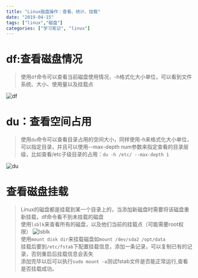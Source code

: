 ```yaml
---
title: "Linux磁盘操作：查看、统计、挂载"
date: "2019-04-15"
tags: ["linux","磁盘"]
categories: ["学习笔记", "linux"]
---
```

# **df:查看磁盘情况**

> 使用`df`命令可以查看当前磁盘使用情况，-h格式化大小单位，可以看到文件系统、大小、使用量以及挂载点  

![df](../../img/LinuxDisk/df.png)  



# **du：查看空间占用**

> 使用`du`命令可以查看目录占用的空间大小，同样使用-h来格式化大小单位，可以指定目录，并且可以使用--max-depth num参数来指定查看的目录层级，比如查看/etc子级目录的占用：`du -h /etc/ --max-depth 1`  

![du](../../img/LinuxDisk/du.png)  



# **查看磁盘挂载**

> Linux的磁盘都是挂载到某一个目录上的，当添加新磁盘时需要将该磁盘重新挂载，df命令看不到未挂载的磁盘  
>使用`lsblk`来查看所有的磁盘，以及他们当前的挂载点（可能需要root权限） 
![lsblk](../../img/LinuxDisk/lsblk.png)  
使用`mount disk dir`来挂载磁盘如`mount /dev/sda2 /opt/data`  
挂载后要到`/etc/fstab`下配置挂载信息，添加一条记录，可以复制已有的记录，否则重启后挂载信息会丢失  
添加完毕以后可以执行`sudo mount -a`测试fstab文件是否能正常运行,查看是否挂载成功。  